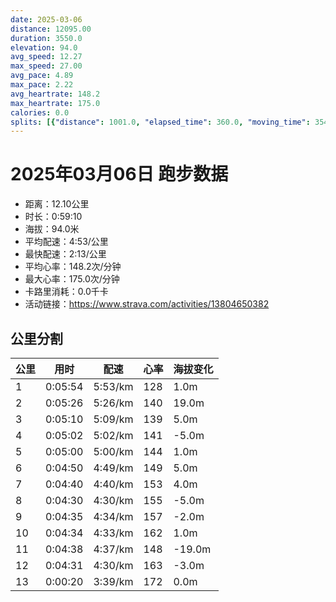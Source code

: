 ```yaml
---
date: 2025-03-06
distance: 12095.00
duration: 3550.0
elevation: 94.0
avg_speed: 12.27
max_speed: 27.00
avg_pace: 4.89
max_pace: 2.22
avg_heartrate: 148.2
max_heartrate: 175.0
calories: 0.0
splits: [{"distance": 1001.0, "elapsed_time": 360.0, "moving_time": 354.0, "average_speed": 2.83, "pace": 5.889293286219081, "average_heartrate": 128.60795454545453, "elevation_difference": 1.0, "split_number": 1}, {"distance": 999.0, "elapsed_time": 326.0, "moving_time": 326.0, "average_speed": 3.06, "pace": 5.446633986928104, "average_heartrate": 140.83742331288343, "elevation_difference": 19.0, "split_number": 2}, {"distance": 1001.0, "elapsed_time": 310.0, "moving_time": 310.0, "average_speed": 3.23, "pace": 5.159969040247677, "average_heartrate": 139.2483870967742, "elevation_difference": 5.0, "split_number": 3}, {"distance": 1000.0, "elapsed_time": 302.0, "moving_time": 302.0, "average_speed": 3.31, "pace": 5.035256797583081, "average_heartrate": 141.1887417218543, "elevation_difference": -5.0, "split_number": 4}, {"distance": 1000.0, "elapsed_time": 300.0, "moving_time": 300.0, "average_speed": 3.33, "pace": 5.005015015015014, "average_heartrate": 144.88, "elevation_difference": 1.0, "split_number": 5}, {"distance": 1002.0, "elapsed_time": 290.0, "moving_time": 290.0, "average_speed": 3.46, "pace": 4.816965317919075, "average_heartrate": 149.98275862068965, "elevation_difference": 5.0, "split_number": 6}, {"distance": 999.0, "elapsed_time": 280.0, "moving_time": 280.0, "average_speed": 3.57, "pace": 4.668543417366947, "average_heartrate": 153.53571428571428, "elevation_difference": 4.0, "split_number": 7}, {"distance": 998.0, "elapsed_time": 270.0, "moving_time": 270.0, "average_speed": 3.7, "pace": 4.504513513513513, "average_heartrate": 155.4962962962963, "elevation_difference": -5.0, "split_number": 8}, {"distance": 1000.0, "elapsed_time": 275.0, "moving_time": 275.0, "average_speed": 3.64, "pace": 4.578763736263736, "average_heartrate": 157.42909090909092, "elevation_difference": -2.0, "split_number": 9}, {"distance": 1002.0, "elapsed_time": 274.0, "moving_time": 274.0, "average_speed": 3.66, "pace": 4.553743169398906, "average_heartrate": 162.25367647058823, "elevation_difference": 1.0, "split_number": 10}, {"distance": 1000.5, "elapsed_time": 278.0, "moving_time": 278.0, "average_speed": 3.6, "pace": 4.629638888888889, "average_heartrate": 148.95323741007195, "elevation_difference": -19.0, "split_number": 11}, {"distance": 1001.5, "elapsed_time": 275.0, "moving_time": 271.0, "average_speed": 3.7, "pace": 4.504513513513513, "average_heartrate": 163.69516728624535, "elevation_difference": -3.0, "split_number": 12}, {"distance": 91.0, "elapsed_time": 20.0, "moving_time": 20.0, "average_speed": 4.55, "pace": 3.663010989010989, "average_heartrate": 172.55, "elevation_difference": 0.0, "split_number": 13}]
---
```


# 2025年03月06日 跑步数据

- 距离：12.10公里
- 时长：0:59:10
- 海拔：94.0米
- 平均配速：4:53/公里
- 最快配速：2:13/公里
- 平均心率：148.2次/分钟
- 最大心率：175.0次/分钟
- 卡路里消耗：0.0千卡
- 活动链接：https://www.strava.com/activities/13804650382

## 公里分割

| 公里 | 用时 | 配速 | 心率 | 海拔变化 |
|------|------|------|------|------|
| 1 | 0:05:54 | 5:53/km | 128 | 1.0m |
| 2 | 0:05:26 | 5:26/km | 140 | 19.0m |
| 3 | 0:05:10 | 5:09/km | 139 | 5.0m |
| 4 | 0:05:02 | 5:02/km | 141 | -5.0m |
| 5 | 0:05:00 | 5:00/km | 144 | 1.0m |
| 6 | 0:04:50 | 4:49/km | 149 | 5.0m |
| 7 | 0:04:40 | 4:40/km | 153 | 4.0m |
| 8 | 0:04:30 | 4:30/km | 155 | -5.0m |
| 9 | 0:04:35 | 4:34/km | 157 | -2.0m |
| 10 | 0:04:34 | 4:33/km | 162 | 1.0m |
| 11 | 0:04:38 | 4:37/km | 148 | -19.0m |
| 12 | 0:04:31 | 4:30/km | 163 | -3.0m |
| 13 | 0:00:20 | 3:39/km | 172 | 0.0m |

